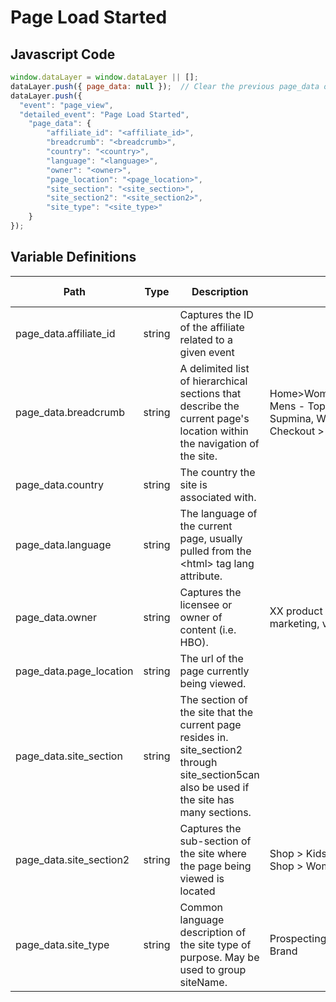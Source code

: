 # Page Load Started

### 

## Javascript Code
```js
window.dataLayer = window.dataLayer || [];
dataLayer.push({ page_data: null });  // Clear the previous page_data object.
dataLayer.push({
  "event": "page_view",
  "detailed_event": "Page Load Started",
    "page_data": {
        "affiliate_id": "<affiliate_id>",
        "breadcrumb": "<breadcrumb>",
        "country": "<country>",
        "language": "<language>",
        "owner": "<owner>",
        "page_location": "<page_location>",
        "site_section": "<site_section>",
        "site_section2": "<site_section2>",
        "site_type": "<site_type>"
    }
});
```

## Variable Definitions

|Path|Type|Description|Example|Pattern|Min Length|Max Length|Minimum|Maximum|Multiple Of|
| --- | --- | --- | --- | --- | --- | --- | --- | --- | --- |
|page_data.affiliate_id|string|Captures the ID of the affiliate related to a given event||||||||
|page_data.breadcrumb|string|A delimited list of hierarchical sections that describe the current page's location within the navigation of the site.|Home&gt;Women&gt;Tops&gt;Sweaters, Mens - Tops - Sweaters - Supmina, Wool, Rayon, Checkout &gt; Order Thank You|||||||
|page_data.country|string|The country the site is associated with.||||||||
|page_data.language|string|The language of the current page, usually pulled from the &lt;html&gt; tag lang attribute.||||||||
|page_data.owner|string|Captures the licensee or owner of content \(i.e. HBO\).|XX product management, marketing, vendor name|||||||
|page_data.page_location|string|The url of the page currently being viewed.||||||||
|page_data.site_section|string|The section of the site that the current page resides in. site\_section2 through site\_section5can also be used if the site has many sections.||||||||
|page_data.site_section2|string|Captures the sub-section of the site where the page being viewed is located|Shop &gt; Kids, Shop &gt; Mens, Shop &gt; Womens|||||||
|page_data.site_type|string|Common language description of the site type of purpose. May be used to group siteName.|Prospecting, Shop, Members, Brand|||||||




